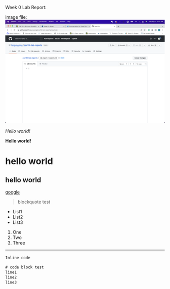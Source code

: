 
Week 0 Lab Report:

image file:
![screenshot](https://github.com/fergusyyang/cse15l-lab-reports/blob/main/screenshot.png)

*Hello world!*

**Hello world!**

# hello world

## hello world

[google](http://google.com)

>blockquote test

* List1
* List2
* List3

1. One
2. Two
3. Three

---

`Inline code`

```
# code block test
line1
line2
line3
```
